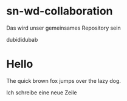 # sn-wd-collaboration
Das wird unser gemeinsames Repository sein

dubididubab

Hello
=======
The quick brown fox jumps over the lazy dog.

Ich schreibe eine neue Zeile